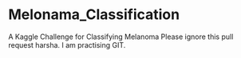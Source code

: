 # Melonama_Classification
A Kaggle Challenge for Classifying Melanoma
Please ignore this pull request harsha. I am practising GIT.
